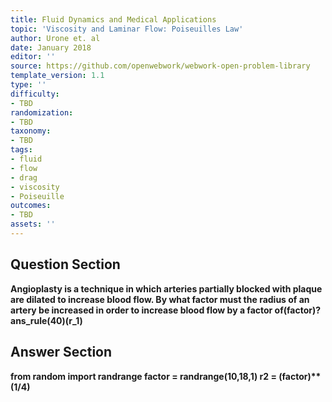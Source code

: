 ```yaml
---
title: Fluid Dynamics and Medical Applications
topic: 'Viscosity and Laminar Flow: Poiseuilles Law'
author: Urone et. al
date: January 2018
editor: ''
source: https://github.com/openwebwork/webwork-open-problem-library
template_version: 1.1
type: ''
difficulty:
- TBD
randomization:
- TBD
taxonomy:
- TBD
tags:
- fluid
- flow
- drag
- viscosity
- Poiseuille
outcomes:
- TBD
assets: ''
---
```


## Question Section 

<b>
Angioplasty is a technique in which arteries partially blocked with plaque are dilated to increase blood flow. By what factor must the radius of an artery be increased in order to increase blood flow by a factor of(factor)?
ans_rule(40)(r_1)



## Answer Section

from random import randrange
factor = randrange(10,18,1)
r2 = (factor)**(1/4)